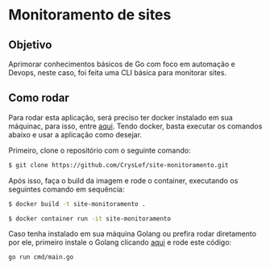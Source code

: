 # Monitoramento de sites

## Objetivo

Aprimorar conhecimentos básicos de Go com foco em automação e Devops, neste caso, foi feita uma CLI básica para monitorar sites.

## Como rodar

Para rodar esta aplicação, será preciso ter docker instalado em sua máquinac, para isso, entre [aqui](https://docs.docker.com/get-docker/). Tendo docker, basta executar os comandos abaixo e usar a aplicação como desejar.

Primeiro, clone o repositório com o seguinte comando:
```bash
$ git clone https://github.com/CrysLef/site-monitoramento.git 
```
Após isso, faça o build da imagem e rode o container, executando os seguintes comando em sequência:
```bash
$ docker build -t site-monitoramento .
```

```bash
$ docker container run -it site-monitoramento
```

Caso tenha instalado em sua máquina Golang ou prefira rodar diretamento por ele, primeiro instale o Golang clicando [aqui](https://go.dev/dl/) e rode este código:

```bash
go run cmd/main.go
```